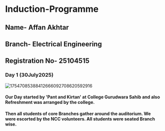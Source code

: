 # Induction-Programme
## Name- Affan Akhtar 
## Branch- Electrical Engineering 
## Registration No- 25104515
### Day 1 (30July2025)
![17547085388412666092708620592916](https://github.com/user-attachments/assets/305a050d-e4b6-4efc-aa05-d325d979c703)

#### Our Day started by 'Pant and Kirtan' at College Gurudwara Sahib and also Refreshment was arranged by the college.
#### Then all students of core Branches gather around the auditorium. We were escorted by the NCC volunteers. All students were seated Branch wise.
